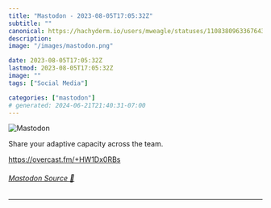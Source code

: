 ```yaml
---
title: "Mastodon - 2023-08-05T17:05:32Z"
subtitle: ""
canonical: https://hachyderm.io/users/mweagle/statuses/110838096336764389
description:
image: "/images/mastodon.png"

date: 2023-08-05T17:05:32Z
lastmod: 2023-08-05T17:05:32Z
image: ""
tags: ["Social Media"]

categories: ["mastodon"]
# generated: 2024-06-21T21:40:31-07:00
---
```

![Mastodon](/images/mastodon.png)

<p>Share your adaptive capacity across the team. </p><p><a href="https://overcast.fm/+HW1Dx0RBs" target="_blank" rel="nofollow noopener noreferrer" translate="no"><span class="invisible">https://</span><span class="">overcast.fm/+HW1Dx0RBs</span><span class="invisible"></span></a></p>


###### [Mastodon Source 🐘](https://hachyderm.io/@mweagle/110838096336764389)

___
